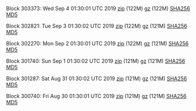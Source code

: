 Block 303373: Wed Sep  4 01:30:01 UTC 2019 [zip](https://files.01coin.io/mainnet/2019-09-04/bootstrap.dat.zip) (122M) [gz](https://files.01coin.io/mainnet/2019-09-04/bootstrap.dat.tar.gz) (122M) [SHA256](https://files.01coin.io/mainnet/2019-09-04/sha256.txt) [MD5](https://files.01coin.io/mainnet/2019-09-04/md5.txt)

Block 302821: Tue Sep  3 01:30:02 UTC 2019 [zip](https://files.01coin.io/mainnet/2019-09-03/bootstrap.dat.zip) (122M) [gz](https://files.01coin.io/mainnet/2019-09-03/bootstrap.dat.tar.gz) (121M) [SHA256](https://files.01coin.io/mainnet/2019-09-03/sha256.txt) [MD5](https://files.01coin.io/mainnet/2019-09-03/md5.txt)

Block 302270: Mon Sep  2 01:30:01 UTC 2019 [zip](https://files.01coin.io/mainnet/2019-09-02/bootstrap.dat.zip) (122M) [gz](https://files.01coin.io/mainnet/2019-09-02/bootstrap.dat.tar.gz) (121M) [SHA256](https://files.01coin.io/mainnet/2019-09-02/sha256.txt) [MD5](https://files.01coin.io/mainnet/2019-09-02/md5.txt)

Block 301740: Sun Sep  1 01:30:02 UTC 2019 [zip](https://files.01coin.io/mainnet/2019-09-01/bootstrap.dat.zip) (121M) [gz](https://files.01coin.io/mainnet/2019-09-01/bootstrap.dat.tar.gz) (121M) [SHA256](https://files.01coin.io/mainnet/2019-09-01/sha256.txt) [MD5](https://files.01coin.io/mainnet/2019-09-01/md5.txt)

Block 301287: Sat Aug 31 01:30:02 UTC 2019 [zip](https://files.01coin.io/mainnet/2019-08-31/bootstrap.dat.zip) (121M) [gz](https://files.01coin.io/mainnet/2019-08-31/bootstrap.dat.tar.gz) (121M) [SHA256](https://files.01coin.io/mainnet/2019-08-31/sha256.txt) [MD5](https://files.01coin.io/mainnet/2019-08-31/md5.txt)

Block 300740: Fri Aug 30 01:30:01 UTC 2019 [zip](https://files.01coin.io/mainnet/2019-08-30/bootstrap.dat.zip) (121M) [gz](https://files.01coin.io/mainnet/2019-08-30/bootstrap.dat.tar.gz) (121M) [SHA256](https://files.01coin.io/mainnet/2019-08-30/sha256.txt) [MD5](https://files.01coin.io/mainnet/2019-08-30/md5.txt)
